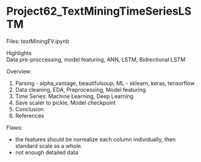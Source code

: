 # Project62_TextMiningTimeSeriesLSTM

Files: textMiningEV.ipynb

Highlights <br>
Data pre-proccessing, model featuring, ANN, LSTM, Bidrectional LSTM<br>

Overview:<br>
1. Parsing - alpha_vantage, beautifulsoup; ML - sklearn, keras, tensorflow
2. Data cleaning, EDA, Preprocessing, Model featuring <br>
3. Time Series: Machine Learning, Deep Learning<br>
4. Save scaler to pickle, Model checkpoint
5. Conclusion<br>
6. References<br>

Flaws: <rb>
- the features should be normalize each column individually, then standard scale as a whole.
- not enough detailed data
